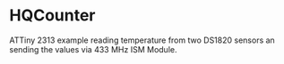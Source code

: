 # HQCounter
ATTiny 2313 example reading  temperature from two DS1820 sensors an sending the values via 433 MHz ISM Module.
